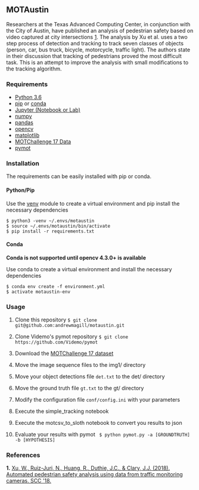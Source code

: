 ## MOTAustin

Researchers at the Texas Advanced Computing Center, in conjunction with the City of Austin, have published an analysis of pedestrian safety based on video captured at city intersections [1](#austin). The analysis by Xu et al. uses a two step process of detection and tracking to track seven classes of objects (person, car, bus truck, bicycle, motorcycle, traffic light). The authors state in their discussion that tracking of pedestrians proved the most difficult task. This is an attempt to improve the analysis with small modifications to the tracking algorithm.

### Requirements

* [Python 3.6](https://wiki.python.org/moin/BeginnersGuide/Download)
* [pip](https://pip.pypa.io/en/stable/installing/) or [conda](https://docs.conda.io/projects/conda/en/latest/user-guide/install/)
* [Jupyter (Notebook or Lab)](https://jupyter.org/install)
* [numpy](https://numpy.org/)
* [pandas](https://pandas.pydata.org/)
* [opencv](https://opencv.org/)
* [matplotlib](https://matplotlib.org/3.1.1/index.html)
* [MOTChallenge 17 Data](https://motchallenge.net/data/MOT17/)
* [pymot](https://github.com/Videmo/pymot)

### Installation

The requirements can be easily installed with pip or conda.

#### Python/Pip
Use the [venv](https://docs.python.org/3/library/venv.html) module to create a virtual environment and pip install the necessary dependencies

```
$ python3 -venv ~/.envs/motaustin
$ source ~/.envs/motaustin/bin/activate
$ pip install -r requirements.txt
```

#### Conda
**Conda is not supported until opencv 4.3.0+ is available**

Use conda to create a virtual environment and install the necessary dependencies

```
$ conda env create -f environment.yml
$ activate motaustin-env
```

### Usage

1. Clone this repository ```$ git clone git@github.com:andrewmagill/motaustin.git```

2. Clone Videmo's pymot repository ```$ git clone https://github.com/Videmo/pymot```

3. Download the [MOTChallenge 17 dataset](https://motchallenge.net/data/MOT17/)

4. Move the image sequence files to the img1/ directory

5. Move your object detections file ```det.txt``` to the det/ directory

6. Move the ground truth file ```gt.txt``` to the gt/ directory

7. Modify the configuration file ```conf/config.ini``` with your parameters

8. Execute the simple_tracking notebook

9. Execute the motcsv_to_sloth notebook to convert you results to json

10. Evaluate your results with pymot ``` $ python pymot.py -a [GROUNDTRUTH] -b [HYPOTHESIS]```

### References

<b id="austin">1.</b> [Xu, W., Ruiz-Juri, N., Huang, R., Duthie, J.C., & Clary, J.J. (2018). Automated pedestrian safety analysis using data from traffic monitoring cameras. SCC '18.](https://dl.acm.org/doi/10.1145/3236461.3241972)

